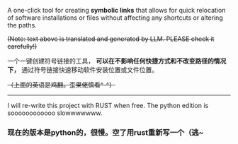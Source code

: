 A one-click tool for creating **symbolic links** that allows for quick relocation of software installations or files without affecting any shortcuts or altering the paths.

~~(Note: text above is translated and generated by LLM. PLEASE check it carefully!)~~

一个一键创建符号链接的工具， **可以在不影响任何快捷方式和不改变路径的情况下，** 通过符号链接快速移动软件安装位置或文件位置。

~~（上面的英语是鸡翻。歪果佬慎看^-^）~~
_____
I will re-write this project with RUST when free. The python edition is soooooooooooo slowwwwwww.

### 现在的版本是python的，很慢。空了用rust重新写一个（逃~
